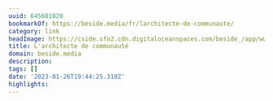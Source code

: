 ```yaml
---
uuid: 645601020
bookmarkOf: https://beside.media/fr/larchitecte-de-communaute/
category: link
headImage: https://cside.sfo2.cdn.digitaloceanspaces.com/beside_/app/www/2020/06/SarahZed.byJillCluet-08163.jpg
title: L'architecte de communauté
domain: beside.media
description:
tags: []
date: '2023-01-26T19:44:25.310Z'
highlights:
---
```




